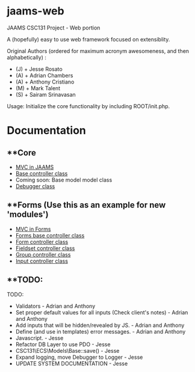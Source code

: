 jaams-web
=========

JAAMS CSC131 Project - Web portion

A (hopefully) easy to use web framework focused on extensiblity.

Original Authors (ordered for maximum acronym awesomeness, and then alphabetically) :
- (J) + Jesse Rosato
- (A) + Adrian Chambers
- (A) + Anthony Cristiano
- (M) + Mark Talent
- (S) + Sairam Srinavasan

Usage:
Initialize the core functionality by including ROOT/init.php.


Documentation
=============

**Core
------
- <a href="core/Documentation/MVC.png">MVC in JAAMS</a>
- <a href="core/Documentation/Base_Controller.htm">Base controller class</a>
- Coming soon: Base model model class
- <a href="core/Documentation/Debugger.htm">Debugger class</a>

**Forms (Use this as an example for new 'modules')
--------------------------------------------------
- <a href="forms/Documentation/MVC.png">MVC in Forms</a>
- <a href="forms/Documentation/Base_Controller.htm">Forms base controller class</a>
- <a href="forms/Documentation/Form.htm">Form controller class</a>
- <a href="forms/Documentation/Fieldset.htm">Fieldset controller class</a>
- <a href="forms/Documentation/Group.htm">Group controller class</a>
- <a href="forms/Documentation/Input.htm">Input controller class</a>

**TODO:
---------------------------------------
TODO:
- Validators - Adrian and Anthony
- Set proper default values for all inputs (Check client's notes) - Adrian and Anthony
- Add inputs that will be hidden/revealed by JS. - Adrian and Anthony
- Define (and use in templates) error messages. - Adrian and Anthony
- Javascript. - Jesse
- Refactor DB Layer to use PDO - Jesse
- CSC131\ECS\Models\Base::save() - Jesse
- Expand logging, move Debugger to Logger - Jesse
- UPDATE SYSTEM DOCUMENTATION - Jesse
